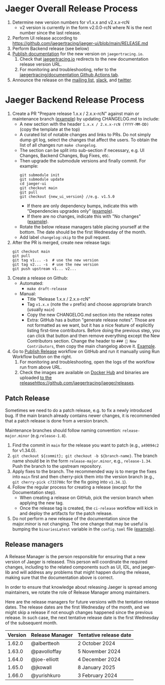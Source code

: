 # Jaeger Overall Release Process

1. Determine new version numbers for v1.x.x and v2.x.x-rcN
    * v2 version is currently in the form v2.0.0-rcN where N is the next number since the last release.
2. Perform UI release according to https://github.com/jaegertracing/jaeger-ui/blob/main/RELEASE.md
3. Perform Backend release (see below)
4. [Publish documentation](https://github.com/jaegertracing/documentation/blob/main/RELEASE.md) for the new version on `jaegertracing.io`.
   1. Check that [jaegertracing.io](https://www.jaegertracing.io/docs/latest) redirects to the new documentation release version URL.
   2. For monitoring and troubleshooting, refer to the [jaegertracing/documentation Github Actions tab](https://github.com/jaegertracing/documentation/actions).
5. Announce the release on the [mailing list](https://groups.google.com/g/jaeger-tracing), [slack](https://cloud-native.slack.com/archives/CGG7NFUJ3), and [twitter](https://twitter.com/JaegerTracing?lang=en).

# Jaeger Backend Release Process

1. Create a PR "Prepare release 1.x.x / 2.x.x-rcN" against main or maintenance branch ([example](https://github.com/jaegertracing/jaeger/pull/543/files)) by updating CHANGELOG.md to include:
    * A new section with the header `1.x.x / 2.x.x-rcN (YYYY-MM-DD)` (copy the template at the top)
    * A curated list of notable changes and links to PRs. Do not simply dump git log, select the changes that affect the users.
      To obtain the list of all changes run `make changelog`.
    * The section can be split into sub-section if necessary, e.g. UI Changes, Backend Changes, Bug Fixes, etc.
    * Then upgrade the submodule versions and finally commit. For example:
        ```
        git submodule init
        git submodule update
        cd jaeger-ui
        git checkout main
        git pull
        git checkout {new_ui_version} //e.g. v1.5.0
        ```
      * If there are only dependency bumps, indicate this with "Dependencies upgrades only" ([example](https://github.com/jaegertracing/jaeger-ui/pull/2431/files)).
      * If there are no changes, indicate this with "No changes" ([example](https://github.com/jaegertracing/jaeger/pull/4131/files)).
    * Rotate the below release managers table placing yourself at the bottom. The date should be the first Wednesday of the month.
    * Add label `changelog:skip` to the pull request.
2. After the PR is merged, create new release tags:
    ```
    git checkout main
    git pull
    git tag v1... -s  # use the new version
    git tag v2... -s  # use the new version
    git push upstream v1... v2...
    ```
3. Create a release on Github:
    * Automated:
       * `make draft-release`
    * Manual:
       * Title "Release 1.x.x / 2.x.x-rcN"
       * Tag `v1.x.x` (note the `v` prefix) and choose appropriate branch (usually `main`)
       * Copy the new CHANGELOG.md section into the release notes
       * Extra: GitHub has a button "generate release notes". Those are not formatted as we want,
         but it has a nice feature of explicitly listing first-time contributors.
         Before doing the previous step, you can click that button and then remove everything
         except the New Contributors section. Change the header to `### 👏 New Contributors`,
         then copy the main changelog above it. [Example](https://github.com/jaegertracing/jaeger/releases/tag/v1.55.0).
4. Go to [Publish Release](https://github.com/jaegertracing/jaeger/actions/workflows/ci-release.yml) workflow on GitHub
   and run it manually using Run Workflow button on the right.
   1. For monitoring and troubleshooting, open the logs of the workflow run from above URL.
   2. Check the images are available on [Docker Hub](https://hub.docker.com/r/jaegertracing/)
      and binaries are uploaded [to the release]()https://github.com/jaegertracing/jaeger/releases.

## Patch Release

Sometimes we need to do a patch release, e.g. to fix a newly introduced bug. If the main branch already contains newer changes, it is recommended that a patch release is done from a version branch.

Maintenance branches should follow naming convention: `release-major.minor` (e.g.`release-1.8`).

1. Find the commit in `main` for the release you want to patch (e.g., `a49094c2` for v1.34.0).
2. `git checkout ${commit}; git checkout -b ${branch-name}`. The branch name should be in the form `release-major.minor`, e.g., `release-1.34`. Push the branch to the upstream repository.
3. Apply fixes to the branch. The recommended way is to merge the fixes into `main` first and then cherry-pick them into the version branch (e.g., `git cherry-pick c733708c` for the fix going into `v1.34.1`).
4. Follow the regular process for creating a release (except for the Documentation step).
   * When creating a release on GitHub, pick the version branch when applying the new tag.
   * Once the release tag is created, the `ci-release` workflow will kick in and deploy the artifacts for the patch release.
5. Do not perform a new release of the documentation since the major.minor is not changing. The one change that may be useful is bumping the `binariesLatest` variable in the `config.toml` file ([example](https://github.com/jaegertracing/documentation/commit/eacb52f332a7e069c254e652a6b4a58ea5a07b32)).

## Release managers

A Release Manager is the person responsible for ensuring that a new version of Jaeger is released. This person will coordinate the required changes, including to the related components such as UI, IDL, and jaeger-lib and will address any problems that might happen during the release, making sure that the documentation above is correct.

In order to ensure that knowledge about releasing Jaeger is spread among maintainers, we rotate the role of Release Manager among maintainers.

Here are the release managers for future versions with the tentative release dates. The release dates are the first Wednesday of the month, and we might skip a release if not enough changes happened since the previous release. In such case, the next tentative release date is the first Wednesday of the subsequent month.

| Version | Release Manager | Tentative release date |
|---------|-----------------|------------------------|
| 1.62.0  | @albertteoh     | 2 October 2024         |
| 1.63.0  | @pavolloffay    | 5 November 2024        |
| 1.64.0  | @joe-elliott    | 4 December 2024        |
| 1.65.0  | @jkowall        | 8 January 2025         |
| 1.66.0  | @yurishkuro     | 3 February 2024        |

